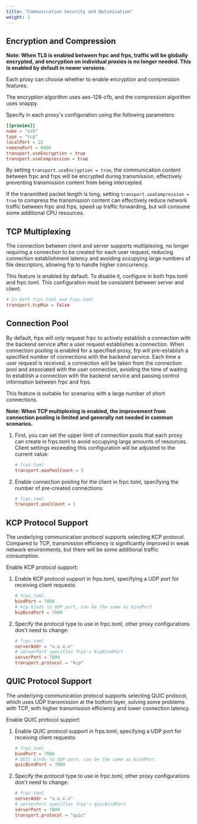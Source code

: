 ```yaml
---
title: "Communication Security and Optimization"
weight: 1
---
```


## Encryption and Compression

**Note: When TLS is enabled between frpc and frps, traffic will be globally encrypted, and encryption on individual proxies is no longer needed. This is enabled by default in newer versions.**

Each proxy can choose whether to enable encryption and compression features.

The encryption algorithm uses aes-128-cfb, and the compression algorithm uses snappy.

Specify in each proxy's configuration using the following parameters:

```toml
[[proxies]]
name = "ssh"
type = "tcp"
localPort = 22
remotePort = 6000
transport.useEncryption = true
transport.useCompression = true
```

By setting `transport.useEncryption = true`, the communication content between frpc and frps will be encrypted during transmission, effectively preventing transmission content from being intercepted.

If the transmitted packet length is long, setting `transport.useCompression = true` to compress the transmission content can effectively reduce network traffic between frpc and frps, speed up traffic forwarding, but will consume some additional CPU resources.

## TCP Multiplexing

The connection between client and server supports multiplexing, no longer requiring a connection to be created for each user request, reducing connection establishment latency and avoiding occupying large numbers of file descriptors, allowing frp to handle higher concurrency.

This feature is enabled by default. To disable it, configure in both frps.toml and frpc.toml. This configuration must be consistent between server and client:

```toml
# In both frps.toml and frpc.toml
transport.tcpMux = false
```

## Connection Pool

By default, frps will only request frpc to actively establish a connection with the backend service after a user request establishes a connection. When connection pooling is enabled for a specified proxy, frp will pre-establish a specified number of connections with the backend service. Each time a user request is received, a connection will be taken from the connection pool and associated with the user connection, avoiding the time of waiting to establish a connection with the backend service and passing control information between frpc and frps.

This feature is suitable for scenarios with a large number of short connections.

**Note: When TCP multiplexing is enabled, the improvement from connection pooling is limited and generally not needed in common scenarios.**

1. First, you can set the upper limit of connection pools that each proxy can create in frps.toml to avoid occupying large amounts of resources. Client settings exceeding this configuration will be adjusted to the current value:

    ```toml
    # frps.toml
    transport.maxPoolCount = 5
    ```

2. Enable connection pooling for the client in frpc.toml, specifying the number of pre-created connections:

    ```toml
    # frpc.toml
    transport.poolCount = 1
    ```

## KCP Protocol Support

The underlying communication protocol supports selecting KCP protocol. Compared to TCP, transmission efficiency is significantly improved in weak network environments, but there will be some additional traffic consumption.

Enable KCP protocol support:

1. Enable KCP protocol support in frps.toml, specifying a UDP port for receiving client requests:

    ```toml
    # frps.toml
    bindPort = 7000
    # kcp binds to UDP port, can be the same as bindPort
    kcpBindPort = 7000
    ```

2. Specify the protocol type to use in frpc.toml, other proxy configurations don't need to change:

    ```toml
    # frpc.toml
    serverAddr = "x.x.x.x"
    # serverPort specifies frps's kcpBindPort
    serverPort = 7000
    transport.protocol = "kcp"
    ```

## QUIC Protocol Support

The underlying communication protocol supports selecting QUIC protocol, which uses UDP transmission at the bottom layer, solving some problems with TCP, with higher transmission efficiency and lower connection latency.

Enable QUIC protocol support:

1. Enable QUIC protocol support in frps.toml, specifying a UDP port for receiving client requests:

    ```toml
    # frps.toml
    bindPort = 7000
    # QUIC binds to UDP port, can be the same as bindPort
    quicBindPort = 7000
    ```

2. Specify the protocol type to use in frpc.toml, other proxy configurations don't need to change:

    ```toml
    # frpc.toml
    serverAddr = "x.x.x.x"
    # serverPort specifies frps's quicBindPort
    serverPort = 7000
    transport.protocol = "quic"
    ```